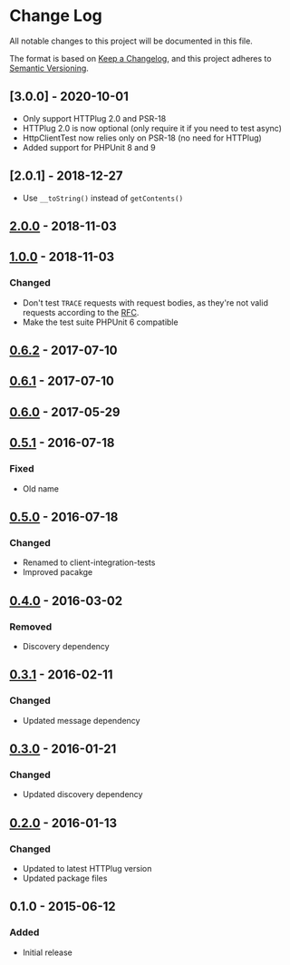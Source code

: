 # Change Log


All notable changes to this project will be documented in this file.

The format is based on [Keep a Changelog](https://keepachangelog.com/en/1.0.0/),
and this project adheres to [Semantic Versioning](https://semver.org/spec/v2.0.0.html).


## [3.0.0] - 2020-10-01

- Only support HTTPlug 2.0 and PSR-18
- HTTPlug 2.0 is now optional (only require it if you need to test async)
- HttpClientTest now relies only on PSR-18 (no need for HTTPlug)
- Added support for PHPUnit 8 and 9

## [2.0.1] - 2018-12-27

- Use `__toString()` instead of `getContents()`

## [2.0.0] - 2018-11-03


## [1.0.0] - 2018-11-03

### Changed

- Don't test `TRACE` requests with request bodies, as they're not valid requests according to the [RFC](https://tools.ietf.org/html/rfc7231#section-4.3.8).
- Make the test suite PHPUnit 6 compatible


## [0.6.2] - 2017-07-10


## [0.6.1] - 2017-07-10


## [0.6.0] - 2017-05-29


## [0.5.1] - 2016-07-18

### Fixed

- Old name


## [0.5.0] - 2016-07-18

### Changed

- Renamed to client-integration-tests
- Improved pacakge


## [0.4.0] - 2016-03-02

### Removed

- Discovery dependency


## [0.3.1] - 2016-02-11

### Changed

- Updated message dependency


## [0.3.0] - 2016-01-21

### Changed

- Updated discovery dependency


## [0.2.0] - 2016-01-13

### Changed

- Updated to latest HTTPlug version
- Updated package files


## 0.1.0 - 2015-06-12

### Added

- Initial release


[Unreleased]: https://github.com/php-http/client-integration-tests/compare/v2.0.0...HEAD
[2.0.0]: https://github.com/php-http/client-integration-tests/compare/v1.0.0...v2.0.0
[1.0.0]: https://github.com/php-http/client-integration-tests/compare/v0.6.2...v1.0.0
[0.6.2]: https://github.com/php-http/client-integration-tests/compare/v0.6.1...v0.6.2
[0.6.1]: https://github.com/php-http/client-integration-tests/compare/v0.6.0...v0.6.1
[0.6.0]: https://github.com/php-http/client-integration-tests/compare/v0.5.1...v0.6.0
[0.5.1]: https://github.com/php-http/client-integration-tests/compare/v0.5.0...v0.5.1
[0.5.0]: https://github.com/php-http/client-integration-tests/compare/v0.4.0...v0.5.0
[0.4.0]: https://github.com/php-http/client-integration-tests/compare/v0.3.1...v0.4.0
[0.3.1]: https://github.com/php-http/client-integration-tests/compare/v0.3.0...v0.3.1
[0.3.0]: https://github.com/php-http/client-integration-tests/compare/v0.2.0...v0.3.0
[0.2.0]: https://github.com/php-http/client-integration-tests/compare/v0.1.0...v0.2.0
